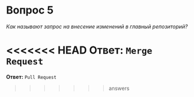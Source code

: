 # Вопрос 5

*Как называют запрос на внесение изменений в главный репозиторий?*

<<<<<<< HEAD
**Ответ:** `Merge Request`
=======
**Ответ:** `Pull Request`
>>>>>>> answers
